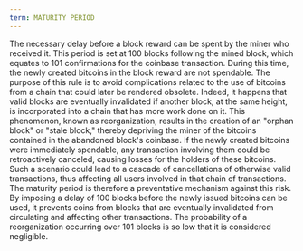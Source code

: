 ```yaml
---
term: MATURITY PERIOD
---
```


The necessary delay before a block reward can be spent by the miner who received it. This period is set at 100 blocks following the mined block, which equates to 101 confirmations for the coinbase transaction. During this time, the newly created bitcoins in the block reward are not spendable. The purpose of this rule is to avoid complications related to the use of bitcoins from a chain that could later be rendered obsolete. Indeed, it happens that valid blocks are eventually invalidated if another block, at the same height, is incorporated into a chain that has more work done on it. This phenomenon, known as reorganization, results in the creation of an "orphan block" or "stale block," thereby depriving the miner of the bitcoins contained in the abandoned block's coinbase. If the newly created bitcoins were immediately spendable, any transaction involving them could be retroactively canceled, causing losses for the holders of these bitcoins. Such a scenario could lead to a cascade of cancellations of otherwise valid transactions, thus affecting all users involved in that chain of transactions. The maturity period is therefore a preventative mechanism against this risk. By imposing a delay of 100 blocks before the newly issued bitcoins can be used, it prevents coins from blocks that are eventually invalidated from circulating and affecting other transactions. The probability of a reorganization occurring over 101 blocks is so low that it is considered negligible.